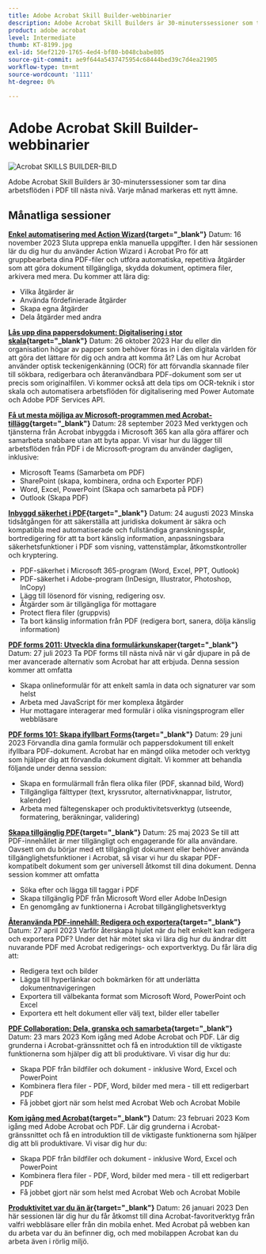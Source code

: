 ```yaml
---
title: Adobe Acrobat Skill Builder-webbinarier
description: Adobe Acrobat Skill Builders är 30-minuterssessioner som tar PDF-arbetsflödena till nästa nivå
product: adobe acrobat
level: Intermediate
thumb: KT-8199.jpg
exl-id: 56ef2120-1765-4ed4-bf80-b048cbabe805
source-git-commit: ae9f644a5437475954c68444bed39c7d4ea21905
workflow-type: tm+mt
source-wordcount: '1111'
ht-degree: 0%

---
```


# Adobe Acrobat Skill Builder-webbinarier

![Acrobat SKILLS BUILDER-BILD](../assets/sbacrobatwebinars.png)

Adobe Acrobat Skill Builders är 30-minuterssessioner som tar dina arbetsflöden i PDF till nästa nivå. Varje månad markeras ett nytt ämne.

## Månatliga sessioner

**[Enkel automatisering med Action Wizard](https://teamwork.adobe.com/adobe-acrobat-skill-builder/attendease/networking/experience/41d505bb-252a-4e26-9576-6ae82293e6c9/97be1628-5cb6-44be-ac61-c0cc26fbb58d){target="_blank"}**
Datum: 16 november 2023 Sluta upprepa enkla manuella uppgifter. I den här sessionen lär du dig hur du använder Action Wizard i Acrobat Pro för att gruppbearbeta dina PDF-filer och utföra automatiska, repetitiva åtgärder som att göra dokument tillgängliga, skydda dokument, optimera filer, arkivera med mera. Du kommer att lära dig:

* Vilka åtgärder är
* Använda fördefinierade åtgärder
* Skapa egna åtgärder
* Dela åtgärder med andra

**[Lås upp dina pappersdokument: Digitalisering i stor skala](https://teamwork.adobe.com/adobe-acrobat-skill-builder/attendease/networking/experience/46e148fe-92c0-4d79-ac83-8888e9f0521e/dfcf3b90-4390-4c6e-abd9-20ba6e913dc1){target="_blank"}**
Datum: 26 oktober 2023 Har du eller din organisation högar av papper som behöver föras in i den digitala världen för att göra det lättare för dig och andra att komma åt? Läs om hur Acrobat använder optisk teckenigenkänning (OCR) för att förvandla skannade filer till sökbara, redigerbara och återanvändbara PDF-dokument som ser ut precis som originalfilen. Vi kommer också att dela tips om OCR-teknik i stor skala och automatisera arbetsflöden för digitalisering med Power Automate och Adobe PDF Services API.

**[Få ut mesta möjliga av Microsoft-programmen med Acrobat-tillägg](https://teamwork.adobe.com/adobe-acrobat-skill-builder/attendease/networking/experience/8b4ea780-6e4d-48b6-8c70-ea10245a5a64/b4fe64de-3614-4a6d-94c6-ff6612ac07fb){target="_blank"}**
Datum: 28 september 2023 Med verktygen och tjänsterna från Acrobat inbyggda i Microsoft 365 kan alla göra affärer och samarbeta snabbare utan att byta appar. Vi visar hur du lägger till arbetsflöden från PDF i de Microsoft-program du använder dagligen, inklusive:

* Microsoft Teams (Samarbeta om PDF)
* SharePoint (skapa, kombinera, ordna och Exporter PDF)
* Word, Excel, PowerPoint (Skapa och samarbeta på PDF)
* Outlook (Skapa PDF)

**[Inbyggd säkerhet i PDF](https://teamwork.adobe.com/adobe-acrobat-skill-builder/attendease/networking/experience/b454ab64-9c2e-4aec-bcf9-ca82e3a6b869/3a456ace-042e-41c8-8e8c-d285e9ba0ab8){target="_blank"}**
Datum: 24 augusti 2023 Minska tidsåtgången för att säkerställa att juridiska dokument är säkra och kompatibla med automatiserade och fullständiga granskningsspår, bortredigering för att ta bort känslig information, anpassningsbara säkerhetsfunktioner i PDF som visning, vattenstämplar, åtkomstkontroller och kryptering.

* PDF-säkerhet i Microsoft 365-program (Word, Excel, PPT, Outlook)
* PDF-säkerhet i Adobe-program (InDesign, Illustrator, Photoshop, InCopy)
* Lägg till lösenord för visning, redigering osv.
* Åtgärder som är tillgängliga för mottagare
* Protect flera filer (gruppvis)
* Ta bort känslig information från PDF (redigera bort, sanera, dölja känslig information)

**[PDF forms 2011: Utveckla dina formulärkunskaper](https://adobe-acrobat-skill-builder.joinus.adobeevents.com/attendease/networking/experience/32518a73-e152-42b5-825c-b31ce53ab1f2/b9966934-6a5b-49c2-a9b0-d434543ce7f4){target="_blank"}**
Datum: 27 juli 2023 Ta PDF forms till nästa nivå när vi går djupare in på de mer avancerade alternativ som Acrobat har att erbjuda. Denna session kommer att omfatta

* Skapa onlineformulär för att enkelt samla in data och signaturer var som helst
* Arbeta med JavaScript för mer komplexa åtgärder
* Hur mottagare interagerar med formulär i olika visningsprogram eller webbläsare

**[PDF forms 101: Skapa ifyllbart Forms](https://adobe-acrobat-skill-builder.joinus.adobeevents.com/attendease/networking/experience/795f4bc7-db42-4022-a624-8a53c51174c6/9d685d0f-4a5b-4236-a1ef-081d1403fb41){target="_blank"}**
Datum: 29 juni 2023 Förvandla dina gamla formulär och pappersdokument till enkelt ifyllbara PDF-dokument. Acrobat har en mängd olika metoder och verktyg som hjälper dig att förvandla dokument digitalt. Vi kommer att behandla följande under denna session:

* Skapa en formulärmall från flera olika filer (PDF, skannad bild, Word)
* Tillgängliga fälttyper (text, kryssrutor, alternativknappar, listrutor, kalender)
* Arbeta med fältegenskaper och produktivitetsverktyg (utseende, formatering, beräkningar, validering)

**[Skapa tillgänglig PDF](https://teamwork.adobe.com/adobe-acrobat-skill-builder/attendease/networking/experience/4ff4d607-8c9f-47dd-ac4f-3b351a0a0fe3/2eb92255-d963-4ff7-b278-2a95a11db755){target="_blank"}**
Datum: 25 maj 2023 Se till att PDF-innehållet är mer tillgängligt och engagerande för alla användare. Oavsett om du börjar med ett tillgängligt dokument eller behöver använda tillgänglighetsfunktioner i Acrobat, så visar vi hur du skapar PDF-kompatibelt dokument som ger universell åtkomst till dina dokument. Denna session kommer att omfatta

* Söka efter och lägga till taggar i PDF
* Skapa tillgänglig PDF från Microsoft Word eller Adobe InDesign
* En genomgång av funktionerna i Acrobat tillgänglighetsverktyg

**[Återanvända PDF-innehåll: Redigera och exportera](https://adobe-acrobat-skill-builder.joinus.adobeevents.com/attendease/networking/experience/aac3b9af-7d54-4ea5-a6fa-61bc7acea87f/8d7341ee-ff0f-492a-b3fd-935bd11d4ed0){target="_blank"}**
Datum: 27 april 2023 Varför återskapa hjulet när du helt enkelt kan redigera och exportera PDF? Under det här mötet ska vi lära dig hur du ändrar ditt nuvarande PDF med Acrobat redigerings- och exportverktyg. Du får lära dig att:

* Redigera text och bilder
* Lägga till hyperlänkar och bokmärken för att underlätta dokumentnavigeringen
* Exportera till välbekanta format som Microsoft Word, PowerPoint och Excel
* Exportera ett helt dokument eller välj text, bilder eller tabeller

**[PDF Collaboration: Dela, granska och samarbeta](https://adobe-acrobat-skill-builder.joinus.adobeevents.com/attendease/networking/experience/0ef4709b-0a04-418e-a185-7efdd676c2dd/6a95bece-6f24-46f5-a17f-b408464281be){target="_blank"}**
Datum: 23 mars 2023 Kom igång med Adobe Acrobat och PDF. Lär dig grunderna i Acrobat-gränssnittet och få en introduktion till de viktigaste funktionerna som hjälper dig att bli produktivare. Vi visar dig hur du:

* Skapa PDF från bildfiler och dokument - inklusive Word, Excel och PowerPoint
* Kombinera flera filer - PDF, Word, bilder med mera - till ett redigerbart PDF
* Få jobbet gjort när som helst med Acrobat Web och Acrobat Mobile

**[Kom igång med Acrobat](https://adobe-acrobat-skill-builder.joinus.adobeevents.com/attendease/networking/experience/5d8acc24-47a1-4db8-b419-8587bfb12708/fe8ec392-f29a-4e25-b7a3-61f48eea45ab){target="_blank"}**
Datum: 23 februari 2023 Kom igång med Adobe Acrobat och PDF. Lär dig grunderna i Acrobat-gränssnittet och få en introduktion till de viktigaste funktionerna som hjälper dig att bli produktivare. Vi visar dig hur du:

* Skapa PDF från bildfiler och dokument - inklusive Word, Excel och PowerPoint
* Kombinera flera filer - PDF, Word, bilder med mera - till ett redigerbart PDF
* Få jobbet gjort när som helst med Acrobat Web och Acrobat Mobile

**[Produktivitet var du än är](https://adobe-acrobat-skill-builder.joinus.adobeevents.com/attendease/networking/experience/9ab6c7a2-5ca2-4670-9a33-2ac11a1cb542/0b591876-aeae-45af-b41a-07a8326043f2){target="_blank"}**
Datum: 26 januari 2023 Den här sessionen lär dig hur du får åtkomst till dina Acrobat-favoritverktyg från valfri webbläsare eller från din mobila enhet. Med Acrobat på webben kan du arbeta var du än befinner dig, och med mobilappen Acrobat kan du arbeta även i rörlig miljö.